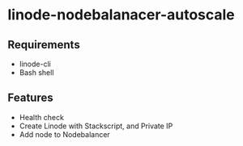 # linode-nodebalanacer-autoscale

## Requirements
- linode-cli
- Bash shell

## Features
- Health check 
- Create Linode with Stackscript, and Private IP
- Add node to Nodebalancer
